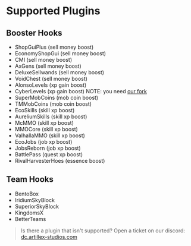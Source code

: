 # Supported Plugins

## Booster Hooks
* ShopGuiPlus (sell money boost)
* EconomyShopGui (sell money boost)
* CMI (sell money boost)
* AxGens (sell money boost)
* DeluxeSellwands (sell money boost)
* VoidChest (sell money boost)
* AlonsoLevels (xp gain boost)
* CyberLevels (xp gain boost) NOTE: you need [our fork](https://github.com/BenceX100/CyberLevels-with-api/releases)
* SuperMobCoins (mob coin boost)
* TMMobCoins (mob coin boost)
* EcoSkills (skill xp boost)
* AureliumSkills (skill xp boost)
* McMMO (skill xp boost)
* MMOCore (skill xp boost)
* ValhallaMMO (skill xp boost)
* EcoJobs (job xp boost)
* JobsReborn (job xp boost)
* BattlePass (quest xp boost)
* RivalHarvesterHoes (essence boost)

## Team Hooks
* BentoBox
* IridiumSkyBlock
* SuperiorSkyBlock
* KingdomsX
* BetterTeams

> Is there a plugin that isn't supported? Open a ticket on our discord:
<font color="#1f67ff">[dc.artillex-studios.com](https://dc.artillex-studios.com/)</font>
